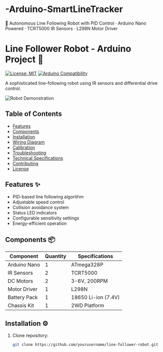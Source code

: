 # -Arduino-SmartLineTracker
🤖 Autonomous Line Following Robot with PID Control · Arduino Nano Powered · TCRT5000 IR Sensors · L298N Motor Driver

# Line Follower Robot - Arduino Project 🤖

[![License: MIT](https://img.shields.io/badge/License-MIT-yellow.svg)](https://opensource.org/licenses/MIT)
[![Arduino Compatibility](https://img.shields.io/badge/Arduino-Nano%20Compatible-blue)](https://www.arduino.cc/)

A sophisticated line-following robot using IR sensors and differential drive control.

![Robot Demonstration](docs/images/demo.gif) <!-- Add actual image path -->

## Table of Contents
- [Features](#features)
- [Components](#components)
- [Installation](#installation)
- [Wiring Diagram](#wiring-diagram)
- [Calibration](#calibration)
- [Troubleshooting](#troubleshooting)
- [Technical Specifications](#technical-specifications)
- [Contributing](#contributing)
- [License](#license)

## Features ✨
- PID-based line following algorithm
- Adjustable speed control
- Collision avoidance system
- Status LED indicators
- Configurable sensitivity settings
- Energy-efficient operation

## Components 📦
| Component | Quantity | Specifications |
|-----------|----------|----------------|
| Arduino Nano | 1 | ATmega328P |
| IR Sensors | 2 | TCRT5000 |
| DC Motors | 2 | 3-6V, 200RPM |
| Motor Driver | 1 | L298N |
| Battery Pack | 1 | 18650 Li-ion (7.4V) |
| Chassis Kit | 1 | 2WD Platform |

## Installation ⚙️
1. Clone repository:
   ```bash
   git clone https://github.com/yourusername/line-follower-robot.git
